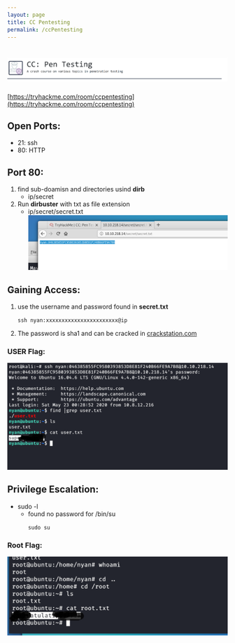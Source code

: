 ```yaml
---
layout: page
title: CC Pentesting 
permalink: /ccPentesting
---
```


# ![front](/images/ccpf/front.png)
[https://tryhackme.com/room/ccpentesting](https://tryhackme.com/room/ccpentesting)

## Open Ports:
  - 21: ssh
  - 80: HTTP
  
## Port 80:
1. find sub-doamisn and directories usind **dirb**
   - ip/secret
2. Run **dirbuster** with txt as file extension
   - ip/secret/secret.txt
![secret](/images/ccpf/p80s.png)
   
## Gaining Access:
 1. use the username and password found in **secret.txt**
    ```
    ssh nyan:xxxxxxxxxxxxxxxxxxxxxxx@ip
 	```
 2. The password is sha1 and can be cracked in [crackstation.com](crackstation.com)

### USER Flag:
![user_flag](/images/ccpf/user.png)
 


## Privilege Escalation:
 - sudo -l
    - found no password for /bin/su
      ```
      sudo su
      ```
  
### Root Flag:
![rootflag](/images/ccpf/root.png)

